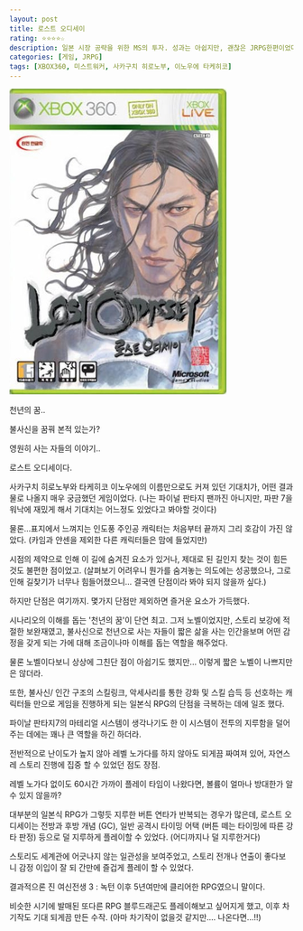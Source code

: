 ```yaml
---
layout: post
title: 로스트 오디세이
rating: ⭐️⭐️⭐️⭐️☆
description: 일본 시장 공략을 위한 MS의 투자. 성과는 아쉽지만, 괜찮은 JRPG한편이었다.
categories: [게임, JRPG]
tags: [XBOX360, 미스트워커, 사카구치 히로노부, 이노우에 타케히코]
---
```


![로스트 오디세이](../../img/2010/lost_odessey.jpg)

천년의 꿈..

불사신을 꿈꿔 본적 있는가?

영원히 사는 자들의 이야기..

로스트 오디세이다.

사카구치 히로노부와 타케히코 이노우에의 이름만으로도 커져 있던 기대치가, 어떤 결과물로 나올지 매우 궁금했던 게임이었다. (나는 파이널 판타지 팬까진 아니지만, 파판 7을 워낙에 재밌게 해서 기대치는 어느정도 있었다고 봐야할 것이다)

물론...표지에서 느껴지는 인도풍 주인공 캐릭터는 처음부터 끝까지 그리 호감이 가진 않았다. (카임과 얀센을 제외한 다른 캐릭터들은 맘에 들었지만) 

시점의 제약으로 인해 이 길에 숨겨진 요소가 있거나, 제대로 된 길인지 찾는 것이 힘든 것도 불편한 점이었고. (살펴보기 어려우니 뭔가를 숨겨놓는 의도에는 성공했으나, 그로 인해 길찾기가 너무나 힘들어졌으니... 결국엔 단점이라 봐야 되지 않을까 싶다.)

하지만 단점은 여기까지.
몇가지 단점만 제외하면 즐거운 요소가 가득했다.

시나리오의 이해를 돕는 '천년의 꿈'이 단연 최고. 그저 노벨이었지만, 스토리 보강에 적절한 보완재였고, 불사신으로 천년으로 사는 자들이 짧은 삶을 사는 인간을보며 어떤 감정을 갖게 되는 가에 대해 조금이나마 이해를 돕는 역할을 해주었다.

물론 노벨이다보니 상상에 그친단 점이 아쉽기도 했지만... 이렇게 짧은 노벨이 나쁘지만은 않더라.

또한, 불사신/ 인간 구조의 스킬링크, 악세사리를 통한 강화 및 스킬 습득 등 선호하는 캐릭터들 만으로 게임을 진행하게 되는 일본식 RPG의 단점을 극복하는 데에 일조 했다.

파이날 판타지7의 마테리얼 시스템이 생각나기도 한 이 시스템이 전투의 지루함을 덜어주는 데에는 꽤나 큰 역할을 하긴 하더라.

전반적으로 난이도가 높지 않아 레벨 노가다를 하지 않아도 되게끔 짜여져 있어, 자연스레 스토리 진행에 집중 할 수 있었던 점도 장점.

레벨 노가다 없이도 60시간 가까이 플레이 타임이 나왔다면, 볼륨이 얼마나 방대한가 알 수 있지 않을까?

대부분의 일본식 RPG가 그렇듯 지루한 버튼 연타가 반복되는 경우가 많은데, 로스트 오디세이는 전방과 후방 개념 (GC), 일반 공격시 타이밍 어택 (버튼 떼는 타이밍에 따른 강타 판정) 등으로 덜 지루하게 플레이할 수 있었다. (어디까지나 덜 지루한거다)

스토리도 세계관에 어긋나지 않는 일관성을 보여주었고, 스토리 전개나 연출이 좋다보니 감정 이입이 잘 되 간만에 즐겁게 플레이 할 수 있었다.

결과적으론 진 여신전생 3 : 녹턴 이후 5년여만에 클리어한 RPG였으니 말이다.

비슷한 시기에 발매된 또다른 RPG 블루드래곤도 플레이해보고 싶어지게 했고, 이후 차기작도 기대 되게끔 만든 수작. (아마 차기작이 없을것 같지만.... 나온다면...!!)